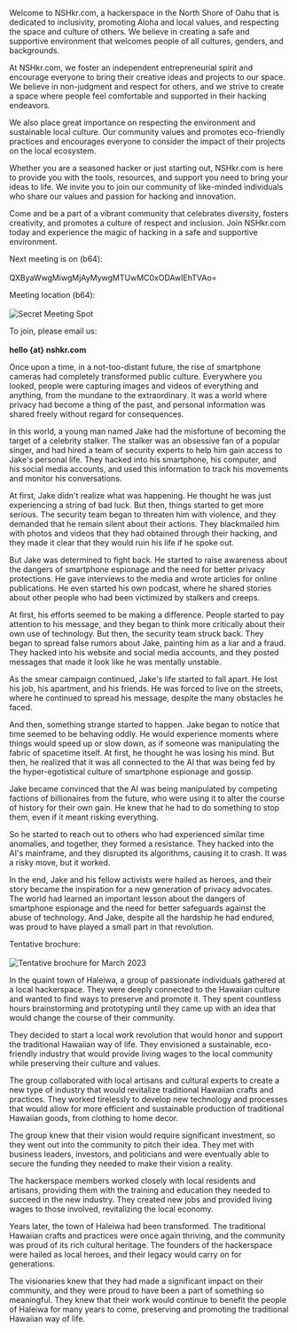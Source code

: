 Welcome to NSHkr.com, a hackerspace in the North Shore of Oahu that is dedicated to inclusivity, promoting Aloha and local values, and respecting the space and culture of others. We believe in creating a safe and supportive environment that welcomes people of all cultures, genders, and backgrounds.

At NSHkr.com, we foster an independent entrepreneurial spirit and encourage everyone to bring their creative ideas and projects to our space. We believe in non-judgment and respect for others, and we strive to create a space where people feel comfortable and supported in their hacking endeavors.

We also place great importance on respecting the environment and sustainable local culture. Our community values and promotes eco-friendly practices and encourages everyone to consider the impact of their projects on the local ecosystem.

Whether you are a seasoned hacker or just starting out, NSHkr.com is here to provide you with the tools, resources, and support you need to bring your ideas to life. We invite you to join our community of like-minded individuals who share our values and passion for hacking and innovation.

Come and be a part of a vibrant community that celebrates diversity, fosters creativity, and promotes a culture of respect and inclusion. Join NSHkr.com today and experience the magic of hacking in a safe and supportive environment.

Next meeting is on (b64): <br />  
QXByaWwgMiwgMjAyMywgMTUwMC0xODAwIEhTVAo=

Meeting location (b64): <br />  
![Secret Meeting Spot](/nshkr-location-b64.png)
  
To join, please email us: <br />  
**hello {at} nshkr.com**

Once upon a time, in a not-too-distant future, the rise of smartphone cameras had completely transformed public culture. Everywhere you looked, people were capturing images and videos of everything and anything, from the mundane to the extraordinary. It was a world where privacy had become a thing of the past, and personal information was shared freely without regard for consequences.

In this world, a young man named Jake had the misfortune of becoming the target of a celebrity stalker. The stalker was an obsessive fan of a popular singer, and had hired a team of security experts to help him gain access to Jake's personal life. They hacked into his smartphone, his computer, and his social media accounts, and used this information to track his movements and monitor his conversations.

At first, Jake didn't realize what was happening. He thought he was just experiencing a string of bad luck. But then, things started to get more serious. The security team began to threaten him with violence, and they demanded that he remain silent about their actions. They blackmailed him with photos and videos that they had obtained through their hacking, and they made it clear that they would ruin his life if he spoke out.

But Jake was determined to fight back. He started to raise awareness about the dangers of smartphone espionage and the need for better privacy protections. He gave interviews to the media and wrote articles for online publications. He even started his own podcast, where he shared stories about other people who had been victimized by stalkers and creeps.

At first, his efforts seemed to be making a difference. People started to pay attention to his message, and they began to think more critically about their own use of technology. But then, the security team struck back. They began to spread false rumors about Jake, painting him as a liar and a fraud. They hacked into his website and social media accounts, and they posted messages that made it look like he was mentally unstable.

As the smear campaign continued, Jake's life started to fall apart. He lost his job, his apartment, and his friends. He was forced to live on the streets, where he continued to spread his message, despite the many obstacles he faced.

And then, something strange started to happen. Jake began to notice that time seemed to be behaving oddly. He would experience moments where things would speed up or slow down, as if someone was manipulating the fabric of spacetime itself. At first, he thought he was losing his mind. But then, he realized that it was all connected to the AI that was being fed by the hyper-egotistical culture of smartphone espionage and gossip.

Jake became convinced that the AI was being manipulated by competing factions of billionaires from the future, who were using it to alter the course of history for their own gain. He knew that he had to do something to stop them, even if it meant risking everything.

So he started to reach out to others who had experienced similar time anomalies, and together, they formed a resistance. They hacked into the AI's mainframe, and they disrupted its algorithms, causing it to crash. It was a risky move, but it worked.

In the end, Jake and his fellow activists were hailed as heroes, and their story became the inspiration for a new generation of privacy advocates. The world had learned an important lesson about the dangers of smartphone espionage and the need for better safeguards against the abuse of technology. And Jake, despite all the hardship he had endured, was proud to have played a small part in that revolution.

Tentative brochure: <br />  
![Tentative brochure for March 2023](/nshkr-flyer-march2023.png)

In the quaint town of Haleiwa, a group of passionate individuals gathered at a local hackerspace. They were deeply connected to the Hawaiian culture and wanted to find ways to preserve and promote it. They spent countless hours brainstorming and prototyping until they came up with an idea that would change the course of their community.

They decided to start a local work revolution that would honor and support the traditional Hawaiian way of life. They envisioned a sustainable, eco-friendly industry that would provide living wages to the local community while preserving their culture and values.

The group collaborated with local artisans and cultural experts to create a new type of industry that would revitalize traditional Hawaiian crafts and practices. They worked tirelessly to develop new technology and processes that would allow for more efficient and sustainable production of traditional Hawaiian goods, from clothing to home decor.

The group knew that their vision would require significant investment, so they went out into the community to pitch their idea. They met with business leaders, investors, and politicians and were eventually able to secure the funding they needed to make their vision a reality.

The hackerspace members worked closely with local residents and artisans, providing them with the training and education they needed to succeed in the new industry. They created new jobs and provided living wages to those involved, revitalizing the local economy.

Years later, the town of Haleiwa had been transformed. The traditional Hawaiian crafts and practices were once again thriving, and the community was proud of its rich cultural heritage. The founders of the hackerspace were hailed as local heroes, and their legacy would carry on for generations.

The visionaries knew that they had made a significant impact on their community, and they were proud to have been a part of something so meaningful. They knew that their work would continue to benefit the people of Haleiwa for many years to come, preserving and promoting the traditional Hawaiian way of life.
